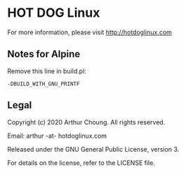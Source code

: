 # HOT DOG Linux

For more information, please visit http://hotdoglinux.com



## Notes for Alpine

Remove this line in build.pl:

```
-DBUILD_WITH_GNU_PRINTF
```


## Legal

Copyright (c) 2020 Arthur Choung. All rights reserved.

Email: arthur -at- hotdoglinux.com

Released under the GNU General Public License, version 3.

For details on the license, refer to the LICENSE file.

